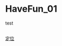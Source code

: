 # HaveFun_01
test
##
[定位](https://github.com/linjinhsien/HaveFun_01/blob/main/HaveFun_01/Views/TIM02/Index.cshtml)
